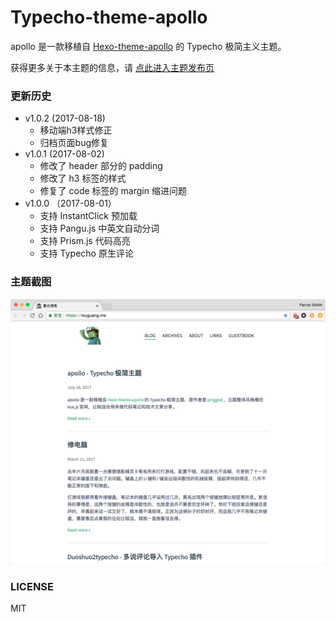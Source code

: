# Typecho-theme-apollo

apollo 是一款移植自 [Hexo-theme-apollo](https://github.com/pinggod/hexo-theme-apollo) 的 Typecho 极简主义主题。

获得更多关于本主题的信息，请 [点此进入主题发布页](https://muguang.me/php/typecho-theme-apollo.html)

### 更新历史
- v1.0.2  (2017-08-18)
    - 移动端h3样式修正
    - 归档页面bug修复
- v1.0.1  (2017-08-02)
    - 修改了 header 部分的 padding 
    - 修改了 h3 标签的样式
    - 修复了 code 标签的 margin 缩进问题
- v1.0.0 （2017-08-01）
    - 支持 InstantClick 预加载
    - 支持 Pangu.js 中英文自动分词
    - 支持 Prism.js 代码高亮
    - 支持 Typecho 原生评论

### 主题截图

![screenshot](https://github.com/MortyFx/typecho-theme-apollo/blob/master/screenshot.png)

### LICENSE

MIT
